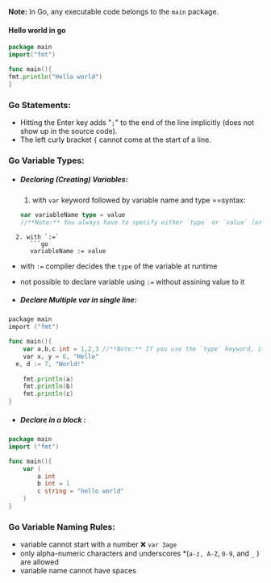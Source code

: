 **Note:** In Go, any executable code belongs to the `main` package.

#### Hello world in go 

```go
package main
import("fmt")

func main(){
fmt.println("Hello world")
}

```

### Go Statements:
* Hitting the Enter key adds "`;`" to the end of the line implicitly (does not show up in the source code).
* The left curly bracket `{` cannot come at the start of a line.


### Go Variable Types:
* ##### Declaring (Creating) Variables:
  1. with `var` keyword followed by variable name and type 
   ==syntax:
   ```go
   var variableName type = value
   //**Note:** You always have to specify either `type` or `value` (or both).
```
  2. with `:=` 
      ```go
      variableName := value
```
   * with `:=` compiler decides the `type` of the variable at runtime
   * not possible to declare variable using `:=` without assining value to it 


* ##### Declare Multiple var in single line:
```go
package main  
import ("fmt")

func main(){
	var a,b,c int = 1,2,3 //**Note:** If you use the `type` keyword, it is only possible to declare **one type** of variable per line.
	var x, y = 6, "Hello"  
  e, d := 7, "World!"
	
	fmt.println(a)
	fmt.println(b)
	fmt.println(c)
}
```

* ##### Declare in a block :

```go
package main
import ("fmt")

func main(){
	var (
		a int
		b int = 1
		c string = "hello world"
	)
}
```



### Go Variable Naming Rules:
 * variable cannot start with a number
      ❌ `var 3age`
 * only alpha-numeric characters and underscores 
       *(`a-z, A-Z`, `0-9`, and `_` ) are allowed
 * variable name cannot have spaces 
